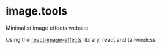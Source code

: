 # image.tools

Minimalist image effects website

Using the [react-image-effects](https://github.com/cdrani/react-image-effects?) library, react and tailwindcss
